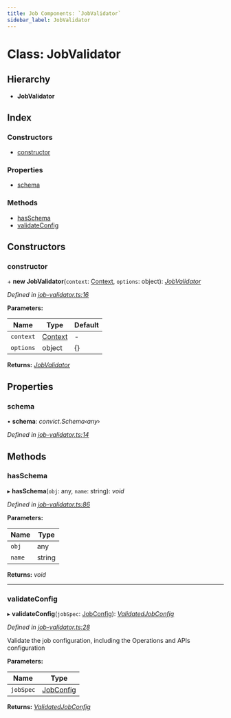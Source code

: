 ```yaml
---
title: Job Components: `JobValidator`
sidebar_label: JobValidator
---
```


# Class: JobValidator

## Hierarchy

* **JobValidator**

## Index

### Constructors

* [constructor](jobvalidator.md#constructor)

### Properties

* [schema](jobvalidator.md#schema)

### Methods

* [hasSchema](jobvalidator.md#hasschema)
* [validateConfig](jobvalidator.md#validateconfig)

## Constructors

###  constructor

\+ **new JobValidator**(`context`: [Context](../interfaces/context.md), `options`: object): *[JobValidator](jobvalidator.md)*

*Defined in [job-validator.ts:16](https://github.com/terascope/teraslice/blob/0ae31df4/packages/job-components/src/job-validator.ts#L16)*

**Parameters:**

Name | Type | Default |
------ | ------ | ------ |
`context` | [Context](../interfaces/context.md) | - |
`options` | object |  {} |

**Returns:** *[JobValidator](jobvalidator.md)*

## Properties

###  schema

• **schema**: *convict.Schema‹any›*

*Defined in [job-validator.ts:14](https://github.com/terascope/teraslice/blob/0ae31df4/packages/job-components/src/job-validator.ts#L14)*

## Methods

###  hasSchema

▸ **hasSchema**(`obj`: any, `name`: string): *void*

*Defined in [job-validator.ts:86](https://github.com/terascope/teraslice/blob/0ae31df4/packages/job-components/src/job-validator.ts#L86)*

**Parameters:**

Name | Type |
------ | ------ |
`obj` | any |
`name` | string |

**Returns:** *void*

___

###  validateConfig

▸ **validateConfig**(`jobSpec`: [JobConfig](../overview.md#jobconfig)): *[ValidatedJobConfig](../interfaces/validatedjobconfig.md)*

*Defined in [job-validator.ts:28](https://github.com/terascope/teraslice/blob/0ae31df4/packages/job-components/src/job-validator.ts#L28)*

Validate the job configuration, including the Operations and APIs configuration

**Parameters:**

Name | Type |
------ | ------ |
`jobSpec` | [JobConfig](../overview.md#jobconfig) |

**Returns:** *[ValidatedJobConfig](../interfaces/validatedjobconfig.md)*

